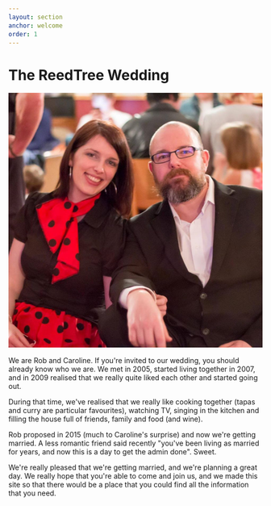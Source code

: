 ```yaml
---
layout: section
anchor: welcome
order: 1
---
```


# The ReedTree Wedding

![The Couple](public/img/welcome.jpg)

We are Rob and Caroline.  If you're invited to our wedding, you should already know who we are.  We met in 2005, started living together in 2007, and in 2009 realised that we really quite liked each other and started going out.

During that time, we've realised that we really like cooking together (tapas and curry are particular favourites), watching TV, singing in the kitchen and filling the house full of friends, family and food (and wine).

Rob proposed in 2015 (much to Caroline's surprise) and now we're getting married.  A less romantic friend said recently "you've been living as married for years, and now this is a day to get the admin done".  Sweet.

We're really pleased that we're getting married, and we're planning a great day. We really hope that you're able to come and join us, and we made this site so that there would be a place that you could find all the information that you need.
